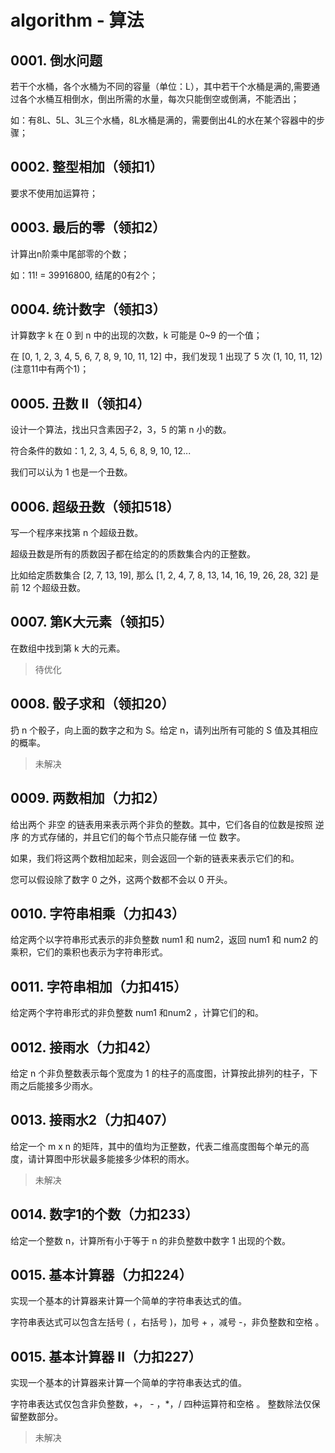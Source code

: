 # algorithm - 算法

## 0001. 倒水问题

若干个水桶，各个水桶为不同的容量（单位：L），其中若干个水桶是满的,需要通过各个水桶互相倒水，倒出所需的水量，每次只能倒空或倒满，不能洒出；

如：有8L、5L、3L三个水桶，8L水桶是满的，需要倒出4L的水在某个容器中的步骤；

## 0002. 整型相加（领扣1）

要求不使用加运算符；

## 0003. 最后的零（领扣2）

计算出n阶乘中尾部零的个数；

如：11! = 39916800, 结尾的0有2个；

## 0004. 统计数字（领扣3）

计算数字 k 在 0 到 n 中的出现的次数，k 可能是 0~9 的一个值；

在 [0, 1, 2, 3, 4, 5, 6, 7, 8, 9, 10, 11, 12] 中，我们发现 1 出现了 5 次 (1, 10, 11, 12)(注意11中有两个1)；

## 0005. 丑数 II（领扣4）

设计一个算法，找出只含素因子2，3，5 的第 n 小的数。

符合条件的数如：1, 2, 3, 4, 5, 6, 8, 9, 10, 12...

我们可以认为 1 也是一个丑数。

## 0006. 超级丑数（领扣518）

写一个程序来找第 n 个超级丑数。

超级丑数是所有的质数因子都在给定的的质数集合内的正整数。

比如给定质数集合 [2, 7, 13, 19], 那么 [1, 2, 4, 7, 8, 13, 14, 16, 19, 26, 28, 32] 是前 12 个超级丑数。

## 0007. 第K大元素（领扣5）

在数组中找到第 k 大的元素。

> 待优化

## 0008. 骰子求和（领扣20）

扔 n 个骰子，向上面的数字之和为 S。给定 n，请列出所有可能的 S 值及其相应的概率。

> 未解决

## 0009. 两数相加（力扣2）

给出两个 非空 的链表用来表示两个非负的整数。其中，它们各自的位数是按照 逆序 的方式存储的，并且它们的每个节点只能存储 一位 数字。

如果，我们将这两个数相加起来，则会返回一个新的链表来表示它们的和。

您可以假设除了数字 0 之外，这两个数都不会以 0 开头。

## 0010. 字符串相乘（力扣43）

给定两个以字符串形式表示的非负整数 num1 和 num2，返回 num1 和 num2 的乘积，它们的乘积也表示为字符串形式。

## 0011. 字符串相加（力扣415）

给定两个字符串形式的非负整数 num1 和num2 ，计算它们的和。

## 0012. 接雨水（力扣42）

给定 n 个非负整数表示每个宽度为 1 的柱子的高度图，计算按此排列的柱子，下雨之后能接多少雨水。

## 0013. 接雨水2（力扣407）

给定一个 m x n 的矩阵，其中的值均为正整数，代表二维高度图每个单元的高度，请计算图中形状最多能接多少体积的雨水。

> 未解决

## 0014. 数字1的个数（力扣233）

给定一个整数 n，计算所有小于等于 n 的非负整数中数字 1 出现的个数。

## 0015. 基本计算器（力扣224）

实现一个基本的计算器来计算一个简单的字符串表达式的值。

字符串表达式可以包含左括号 ( ，右括号 )，加号 + ，减号 -，非负整数和空格  。

## 0015. 基本计算器 II（力扣227）

实现一个基本的计算器来计算一个简单的字符串表达式的值。

字符串表达式仅包含非负整数，+， - ，*，/ 四种运算符和空格  。 整数除法仅保留整数部分。

> 未解决
